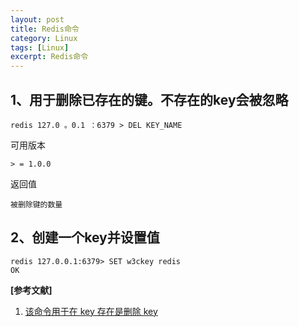 ```yaml
---
layout: post
title: Redis命令
category: Linux
tags: [Linux]
excerpt: Redis命令
---
```


## 1、用于删除已存在的键。不存在的key会被忽略 ##


    redis 127.0 。0.1 ：6379 > DEL KEY_NAME

可用版本

	> = 1.0.0

返回值

	被删除键的数量

## 2、创建一个key并设置值 ##

	redis 127.0.0.1:6379> SET w3ckey redis
	OK

**[参考文献]**

1. [该命令用于在 key 存在是删除 key](https://www.redis.net.cn/order/3528.html "该命令用于在 key 存在是删除 key")


